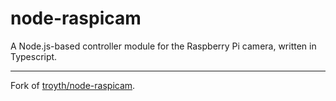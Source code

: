 # node-raspicam

A Node.js-based controller module for the Raspberry Pi camera, written in Typescript.

---

Fork of [troyth/node-raspicam](https://github.com/troyth/node-raspicam).
